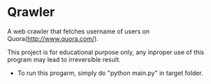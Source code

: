 Qrawler
=======

A web crawler that fetches username of users on Quora(http://www.quora.com/).

This project is for educational purpose only, any inproper use of this program may lead to irreversible result.

 - To run this progarm, simply do "python main.py" in target folder.
